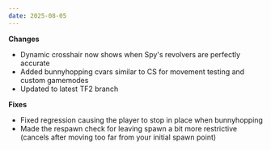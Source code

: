 ```yaml
---
date: 2025-08-05
---
```


**Changes**

* Dynamic crosshair now shows when Spy's revolvers are perfectly accurate
* Added bunnyhopping cvars similar to CS for movement testing and custom gamemodes
* Updated to latest TF2 branch

**Fixes**

* Fixed regression causing the player to stop in place when bunnyhopping
* Made the respawn check for leaving spawn a bit more restrictive (cancels after moving too far from your initial spawn point)
